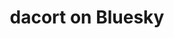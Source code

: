 ---
type: redirect
title: dacort on Bluesky
redirect_url: https://bsky.app/profile/dacort.bsky.social
---